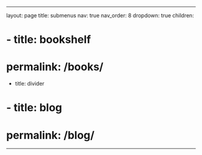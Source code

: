 <!-- this file is excluded in _config.yml -->
---
layout: page
title: submenus
nav: true
nav_order: 8
dropdown: true
children:
  # - title: bookshelf
  #   permalink: /books/
  - title: divider
  # - title: blog
  #   permalink: /blog/
---
